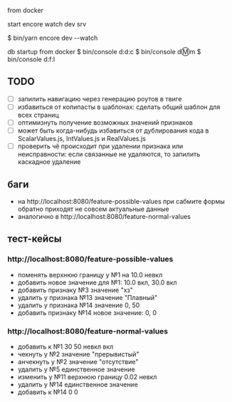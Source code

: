 from docker

start encore watch dev srv

$ bin/yarn encore dev --watch


db startup
from docker
$ bin/console d:d:c
$ bin/console d:m:m
$ bin/console d:f:l

## TODO

- [ ] запилить навигацию через генерацию роутов в твиге
- [ ] избавиться от копипасты в шаблонах: сделать общий шаблон для всех страниц
- [ ] оптимизнуть получение возможных значений признаков
- [ ] может быть когда-нибудь избавиться от дублирования кода в ScalarValues.js, IntValues.js и RealValues.js
- [ ] проверить чё происходит при удалении признака или неисправности: если связанные не удаляются, то запилить каскадное удаление

## баги

- на http://localhost:8080/feature-possible-values при сабмите формы обратно приходят не совсем актуальные данные
- аналогично в http://localhost:8080/feature-normal-values


## тест-кейсы

### http://localhost:8080/feature-possible-values

- поменять верхнюю границу у №1 на 10.0 невкл
- добавить новое значение для №1: 10.0 вкл, 30.0 вкл
- добавить признаку №3 значение "хз"
- удалить у признака №13 значение "Плавный"
- удалить у признака №14 значение 0, 50
- добавить признаку №14 новое значение: 0, 0

### http://localhost:8080/feature-normal-values

- добавить к №1 30 50 невкл вкл
- чекнуть у №2 значение "прерывистый"
- анчекнуть у №2 значение "отсутствие"
- удалить у №5 единственное значение
- изменить у №11 верхнюю границу 0.02 невкл
- удалить у №14 единственное значение
- добавить к №14 0 0

